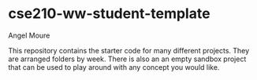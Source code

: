 # cse210-ww-student-template
Angel Moure

This repository contains the starter code for many different projects. They are arranged folders by week. There is also an an empty sandbox project that can be used to play around with any concept you would like.

